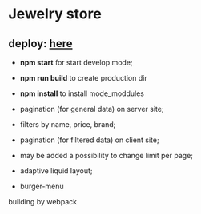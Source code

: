 # Jewelry store

## deploy: [here](https://nataliavozhdaeva.github.io/Valantis/dist/)

- **npm start** for start develop mode;
- **npm run build** to create production dir
- **npm install** to install mode_moddules

- pagination (for general data) on server site;
- filters by name, price, brand;
- pagination (for filtered data) on client site;
- may be added a possibility to change limit per page;
- adaptive liquid layout;
- burger-menu

building by webpack
